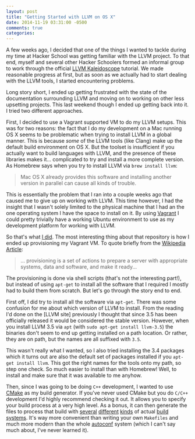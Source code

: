 ```yaml
---
layout: post
title: "Getting Started with LLVM on OS X"
date: 2014-11-19 03:31:00 -0500
comments: true
categories:
---
```


A few weeks ago, I decided that one of the things I wanted to tackle
during my time at Hacker School was getting familiar with the LLVM
project. To that end, myself and several other Hacker Schoolers formed
an informal group to work through the official
[LLVM Kaleidoscope][llvmkal] tutorial. We made reasonable progress at
first, but as soon as we actually had to start dealing with the LLVM
tools, I started encountering problems.

[llvmkal]: http://llvm.org/releases/3.5.0/docs/tutorial/index.html

Long story short, I ended up getting frustrated with the state of the
documentation surrounding LLVM and moving on to working on other less
upsetting projects. This last weekend though I ended up getting back
into it. I tried two different approaches.

<!--more-->


First, I decided to use a Vagrant supported VM to do my LLVM
setups. This was for two reasons: the fact that I do my development on
a Mac running OS X seems to be problematic when trying to install LLVM
in a global manner. This is because *some* of the LLVM tools (like
Clang) make up the default build environment on OS X. But the toolset is
insufficient if you actually want to build languages with LLVM, and
the presence of these libraries makes it... complicated to try and
install a more complete version. As Homebrew says when you try to
install LLVM via `brew install llvm`:

> Mac OS X already provides this software and installing another
> version in parallel can cause all kinds of trouble.

This is essentially the problem that I ran into a couple weeks ago
that caused me to give up on working with LLVM. This time however, I
had the insight that I wasn't solely limited to the physical machine
that I had an the one operating system I have the space to install on
it. By using [Vagrant] I could pretty trivially have a working Ubuntu
environment to use as my development platform for working with LLVM.

[Vagrant]: https://www.vagrantup.com/

So that's what [I did][vagrantllvm]. The most interesting thing about
that repository is how I ended up provisioning my Vagrant
VM. To quote briefly from the [Wikipedia Article][wikiprov]:

> ... provisioning is a set of actions to prepare a server with
> appropriate systems, data and software, and make it ready...

[vagrantllvm]: https://github.com/RadicalZephyr/postfix-llvm
[wikiprov]: https://en.wikipedia.org/wiki/Provisioning#Server_provisioning

The provisioning is done via shell scripts (that's not the interesting
part!), but instead of using `apt-get` to install all the software
that I required I mostly had to build them from scratch. But let's go
through the story end to end.

First off, I did try to install all the software via `apt-get`. There
was some confusion for me about which version of LLVM to install. From
the reading I'd done on the [LLVM site] previously I thought that
since 3.5 has been officially released it would be considered the
stable version. However, when you install LLVM 3.5 via `apt` (with
`sudo apt-get install llvm-3.5`) the binaries don't seem to end up
getting installed on a path location. Or rather, they are on path, but
the names are all suffixed with `3.5`.

[LLVM]: http://llvm.org/releases

This wasn't really what I wanted, so I also tried installing the 3.4
packages which it turns out are also the default set of packages
installed if you `apt-get install llvm`. This got the right names for
the tools onto my path, so step one check. So much easier to install
than with Homebrew! Well, to install and make sure that it was available
to me anyhow.

Then, since I was going to be doing `C++` development, I wanted to use
[CMake] as my build generator. If you've never used CMake but you do
`C/C++` development I'd highly recommend checking it out. It allows
you to specify your build process at a very high level.  As a bonus,
it can then generate the files to process that build with [several][1]
[different][2] [kinds][3] of actual [build systems][4]. It's way more
convenient than writing your own `Makefiles` and much more modern than
the whole [autoconf] system (which I can't say much about, I've never
learned it).

[CMake]: http://www.cmake.org/
[1]: http://www.gnu.org/software/make/
[2]: https://eclipse.org/
[3]: http://msdn.microsoft.com/en-us/vstudio/aa718325.aspx
[4]: http://www.cmake.org/cmake/help/v3.0/manual/cmake-generators.7.html#id4
[autoconf]: https://www.gnu.org/software/autoconf/
